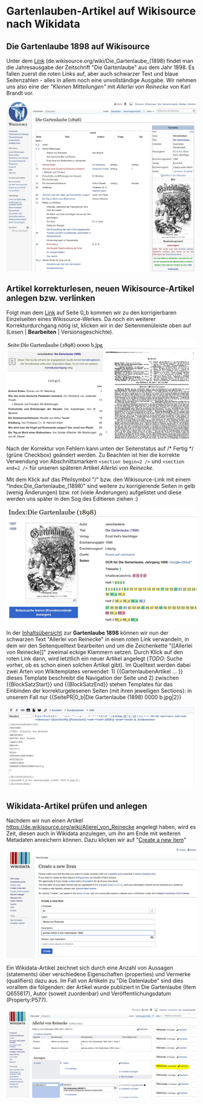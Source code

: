 # Gartenlauben-Artikel auf Wikisource nach Wikidata

## Die Gartenlaube 1898 auf Wikisource

Unter dem [Link](https://de.wikisource.org/wiki/Die_Gartenlaube_(1898)) (de.wikisource.org/wiki/Die_Gartenlaube_(1898) findet man die Jahresausgabe der Zeitschrift "Die Gartenlaube" aus dem Jahr 1898. Es fallen zuerst die roten Links auf, aber auch schwarzer Text und blaue Seitenzahlen - alles in allem noch eine unvollständige Ausgabe. Wir nehmen uns also eine der _"Kleinen Mitteilungen"_ mit	*Allerlei von Reinecke* von Karl Brandt vor.

![alt-text](https://github.com/merfurth/wikidata-queries/blob/master/Pictures/Die_Gartenlaube_1898_Wikisource.jpg "Die Gartenlaube 1898 auf de.wikisource.org")

## Artikel korrekturlesen, neuen Wikisource-Artikel anlegen bzw. verlinken

Folgt man dem [Link](https://de.wikisource.org/wiki/Seite:Die_Gartenlaube_(1898)_0000_b.jpg) auf Seite 0_b kommen wir zu den korrigierbaren Einzelseiten eines Wikisource-Werkes. Da noch ein weiterer Korrekturdurchgang nötig ist, klicken wir in der Seitenmenüleiste oben auf (Lesen | **Bearbeiten** | Versionsgeschichte).

![alt-text](https://github.com/merfurth/wikidata-queries/blob/master/Pictures/Die_Gartenlaube_1898_Seite_0000_b.jpg "Wikisource-Seite bearbeiten")

Nach der Korrektur von Fehlern kann unten der Seitenstatus auf /* Fertig */ (grüne Checkbox) geändert werden. Zu Beachten ist hier die korrekte Verwendung von Abschnittsmarkern ```<section begin=2 />``` und ```<section end=2 />``` für unseren späteren Artikel *Allerlei von Reinecke*.

Mit dem Klick auf das Pfeilsymbol "/\" bzw. den Wikisource-Link mit einem "Index:Die_Gartenlaube_(1898)" sind weitere zu korrigierende Seiten in gelb (wenig Änderungen) bzw. rot (viele Änderungen) aufgelistet und diese werden uns später in den Sog des Editieren ziehen :)

![alt-text](https://github.com/merfurth/wikidata-queries/blob/master/Pictures/Die_Gartenlaube_1898_Index.jpg "Indexseite der Gartenlaube 1898")

In der [Inhaltsübersicht](https://de.wikisource.org/wiki/Die_Gartenlaube_(1898)) zur **Gartenlaube 1898** können wir nun der schwarzen Text "Allerlei von Reinecke" in einen roten Link verwandeln, in dem wir den Seitenquelltext bearbeiten und um die Zeichenkette "[[Allerlei von Reinecke]]" zweimal eckige Klammern setzen. Durch Klick auf den roten Link dann, wird letztlich ein neuer Artikel angelegt (_TODO_: Suche vorher, ob es schon einen solchen Artikel gibt). Im Quelltext werden dabei zwei Arten von Wikitemplates verwendet: 1) {{GartenlaubenArtikel ... }} dieses Template beschreibt die Navigation der Seite und 2) zwischen {{BlockSatzStart}} und {{BlockSatzEnd}} stehen Templates für das Einbinden der korrekturgelesenen Seiten (mit ihren jeweiligen Sections): in unserem Fall nur {{SeitePR|0_b|Die Gartenlaube (1898) 0000 b.jpg|2}}

![alt-text](https://github.com/merfurth/wikidata-queries/blob/master/Pictures/Die_Gartenlaube_1898_Seite_Edit.jpg "Editieren des Artikels Allerlei von Reineke in der Gartenlaube 1898 durch vorheriges Copy & Paste der Templateinfos")

## Wikidata-Artikel prüfen und anlegen

Nachdem wir nun einen Artikel https://de.wikisource.org/wiki/Allerei_von_Reinecke angelegt haben, wird es Zeit, diesen auch in Wikidata anzulegen, um ihn am Ende mit weiteren Metadaten anreichern können. Dazu klicken wir auf "[Create a new item](https://www.wikidata.org/wiki/Special:NewItem)"

![alt-text](https://github.com/merfurth/wikidata-queries/blob/master/Pictures/Die_Gartenlaube_1898_Wikidata.jpg "Create a new item for Die Gartenlaube")

Ein Wikidata-Artikel zeichnet sich durch eine Anzahl von Aussagen (statements) über verschiedene Eigenschaften (properties) und Vermerke (qualifiers) dazu aus. Im Fall von Artikeln zu "Die Datenlaube" sind dies vorallem die folgenden: der Artikel wurde publiziert in Die Gartenlaube (Item Q655617), Autor (soweit zuordenbar) und Veröffentlichungsdatum (Property:P577).

![alt-text](https://github.com/merfurth/wikidata-queries/blob/master/Pictures/Die_Gartenlaube_1898_Wikidata_Edit.jpg "Edit a item for Die Gartenlaube")
